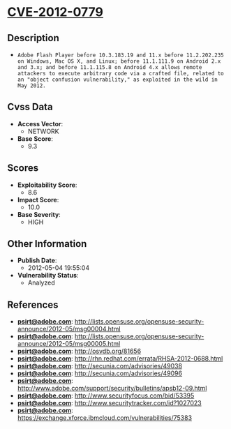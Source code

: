 
# [CVE-2012-0779](https://cve.mitre.org/cgi-bin/cvename.cgi?name=CVE-2012-0779)

## Description

- `Adobe Flash Player before 10.3.183.19 and 11.x before 11.2.202.235 on Windows, Mac OS X, and Linux; before 11.1.111.9 on Android 2.x and 3.x; and before 11.1.115.8 on Android 4.x allows remote attackers to execute arbitrary code via a crafted file, related to an "object confusion vulnerability," as exploited in the wild in May 2012.`

## Cvss Data

- **Access Vector**:
  - NETWORK
- **Base Score**:
  - 9.3

## Scores

- **Exploitability Score**:
  - 8.6
- **Impact Score**:
  - 10.0
- **Base Severity**:
  - HIGH

## Other Information

- **Publish Date**:
  - 2012-05-04 19:55:04
- **Vulnerability Status**:
  - Analyzed

## References

- **psirt@adobe.com**: http://lists.opensuse.org/opensuse-security-announce/2012-05/msg00004.html
- **psirt@adobe.com**: http://lists.opensuse.org/opensuse-security-announce/2012-05/msg00005.html
- **psirt@adobe.com**: http://osvdb.org/81656
- **psirt@adobe.com**: http://rhn.redhat.com/errata/RHSA-2012-0688.html
- **psirt@adobe.com**: http://secunia.com/advisories/49038
- **psirt@adobe.com**: http://secunia.com/advisories/49096
- **psirt@adobe.com**: http://www.adobe.com/support/security/bulletins/apsb12-09.html
- **psirt@adobe.com**: http://www.securityfocus.com/bid/53395
- **psirt@adobe.com**: http://www.securitytracker.com/id?1027023
- **psirt@adobe.com**: https://exchange.xforce.ibmcloud.com/vulnerabilities/75383

